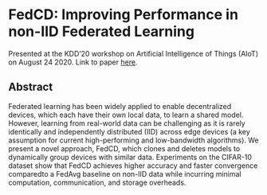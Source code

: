 # FedCD: Improving Performance in non-IID Federated Learning

Presented at the KDD’20 workshop on Artificial Intelligence of Things (AIoT) on August 24 2020. Link to paper [here](https://aiotworkshop.github.io/published/CS_242_KDD_Workshop_Submission%20(4).pdf).

## Abstract

Federated learning has been widely applied to enable decentralized devices, which each have their own local data, to learn a shared model. However, learning from real-world data can be challenging as it is rarely identically and independently distributed (IID) across edge devices (a key assumption for current high-performing and low-bandwidth algorithms). We present a novel approach, FedCD, which clones and deletes models to dynamically group devices with similar data. Experiments on the CIFAR-10 dataset show that FedCD achieves higher accuracy and faster convergence comparedto a FedAvg baseline on non-IID data while incurring minimal computation, communication, and storage overheads.
